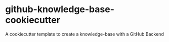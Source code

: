 # github-knowledge-base-cookiecutter
A cookiecutter template to create a knowledge-base with a GitHub Backend
